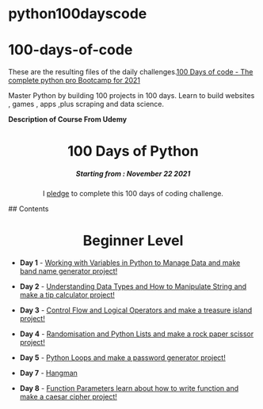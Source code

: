 # python100dayscode
# 100-days-of-code
These are the resulting files of the daily challenges.[100 Days of code - The complete python pro Bootcamp for 2021](https://www.udemy.com/course/100-days-of-code/#instructor-1)

Master Python by building 100 projects in 100 days.
Learn to build websites , games , apps ,plus scraping and data science.

**Description of Course From Udemy**
<h1 align="center"> 
100 Days of Python
</h1>
<h5 align="center">
Starting from : November 22 2021
</h5>
<p align="center">
I <a href="https://github.com/ashvi2021/100-days-of-course-within-python">pledge</a> to complete this 100 days of coding challenge.
</p>
## Contents

<h1 align="center">
  Beginner Level
</h1>  

- <b>Day 1</b> - [Working with Variables in Python to Manage Data and make band name generator project! ](Day1/Day1_band-name_generator.py)

- <b>Day 2</b> - [Understanding Data Types and How to Manipulate String and make a tip calculator project!](Day2/Day2_Exercise2.py)

- <b>Day 3</b> - [Control Flow and Logical Operators and make a treasure island project!](Day3/Day3_Project_treasure_island.py)

- <b>Day 4</b> - [Randomisation and Python Lists and make a rock paper scissor project!](Day4/Day4_project_Rock_Paper_Scissor.py)

- <b>Day 5</b> - [Python Loops and make a password generator project!](Day5/Day_5_project_password_generator.py)

- <b>Day 7</b> - [Hangman](Day7/Code_3_day_7_How_to_check_if_the_player_is_won.py)

- <b>Day 8</b> - [Function Parameters learn about how to write function and make a caesar cipher project!](Day8/Day8_Exercise-Ceaser-Cipher-Decode.py)

